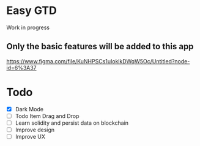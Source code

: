 # Easy GTD

Work in progress

## Only the basic features will be added to this app

https://www.figma.com/file/KuNHPSCs1uIoklkDWqW5Oc/Untitled?node-id=6%3A37

# Todo
- [x] Dark Mode
- [ ] Todo Item Drag and Drop
- [ ] Learn solidity and persist data on blockchain
- [ ] Improve design
- [ ] Improve UX